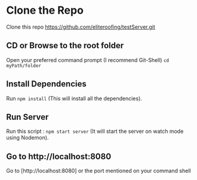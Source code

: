 # Clone the Repo

Clone this repo https://github.com/eliteroofing/testServer.git

## CD or Browse to the root folder

Open your preferred command prompt (I recommend Git-Shell) `cd myPath/folder` 

## Install Dependencies

Run `npm install` (This will install all the dependencies).

## Run Server

Run this script : `npm start server` (It will start the server on watch mode using Nodemon).


## Go to http://localhost:8080

Go to [http://localhost:8080] or the port mentioned on your command shell
